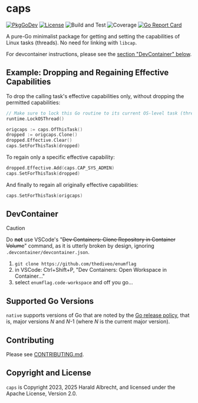 # caps

[![PkgGoDev](https://img.shields.io/badge/-reference-blue?logo=go&logoColor=white&labelColor=505050)](https://pkg.go.dev/github.com/thediveo/caps)
[![License](https://img.shields.io/github/license/thediveo/caps)](https://img.shields.io/github/license/thediveo/caps)
![Build and Test](https://github.com/thediveo/caps/actions/workflows/buildandtest.yaml/badge.svg?branch=master)
![Coverage](https://img.shields.io/badge/Coverage-96.6%25-brightgreen)
[![Go Report Card](https://goreportcard.com/badge/github.com/thediveo/caps)](https://goreportcard.com/report/github.com/thediveo/caps)

A pure-Go minimalist package for getting and setting the capabilities of Linux
tasks (threads). No need for linking with `libcap`.

For devcontainer instructions, please see the [section "DevContainer"
below](#devcontainer).

## Example: Dropping and Regaining Effective Capabilities

To drop the calling task's effective capabilities only, without dropping the
permitted capabilities:

```go
// Make sure to lock this Go routine to its current OS-level task (thread).
runtime.LockOSThread()

origcaps := caps.OfThisTask()
dropped := origcaps.Clone()
dropped.Effective.Clear()
caps.SetForThisTask(dropped)
```

To regain only a specific effective capability:

```go
dropped.Effective.Add(caps.CAP_SYS_ADMIN)
caps.SetForThisTask(dropped)
```

And finally to regain all originally effective capabilities:

```go
caps.SetForThisTask(origcaps)
```

## DevContainer

> [!CAUTION]
>
> Do **not** use VSCode's "~~Dev Containers: Clone Repository in Container
> Volume~~" command, as it is utterly broken by design, ignoring
> `.devcontainer/devcontainer.json`.

1. `git clone https://github.com/thediveo/enumflag`
2. in VSCode: Ctrl+Shift+P, "Dev Containers: Open Workspace in Container..."
3. select `enumflag.code-workspace` and off you go...

## Supported Go Versions

`native` supports versions of Go that are noted by the [Go release
policy](https://golang.org/doc/devel/release.html#policy), that is, major
versions _N_ and _N_-1 (where _N_ is the current major version).

## Contributing

Please see [CONTRIBUTING.md](CONTRIBUTING.md).

## Copyright and License

`caps` is Copyright 2023, 2025 Harald Albrecht, and licensed under the Apache
License, Version 2.0.

